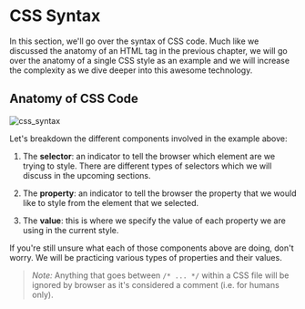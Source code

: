 # CSS Syntax

In this section, we'll go over the syntax of CSS code. Much like we discussed the anatomy of an HTML tag in the previous chapter, we will go over the anatomy of a single CSS style as an example and we will increase the complexity as we dive deeper into this awesome technology.

## Anatomy of CSS Code

![](https://cl.ly/2a2E1Z3h0X2z/Image%202016-09-08%20at%206.40.06%20PM.png "css_syntax")

Let's breakdown the different components involved in the example above:

1. The __selector__: an indicator to tell the browser which element are we trying to style. There are different types of selectors which we will discuss in the upcoming sections.

2. The __property__: an indicator to tell the browser the property that we would like to style from the element that we selected.

3. The __value__: this is where we specify the value of each property we are using in the current style.

If you're still unsure what each of those components above are doing, don't worry. We will be practicing various types of properties and their values.

> _Note:_ Anything that goes between `/* ... */` within a CSS file will be ignored by browser as it's considered a comment (i.e. for humans only).